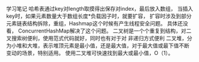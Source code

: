 学习笔记
哈希表通过key对length取摸得出保存对index，最后放入数组，
当插入key时，如果元素数量大于数组长度*负载因子时，就要扩容，
扩容时涉及到部分元素链表结构拆除，重组，Hashmap这个时候有产生线程安全问题。
具体还没看， ConcurrentHashMap解决了这个问题。
二叉树是一个个重复到结构，对二叉搜索树便利，使用范式代码就好，同时也有对于对
非递归方式便利
二叉堆，分为小堆和大堆，表示堆顶元素是最小值，还是最大值，对于最大值或最下值不断
变动的场景，特别适用。
使用二叉堆可快速找到最大或最小值，O（1）。
